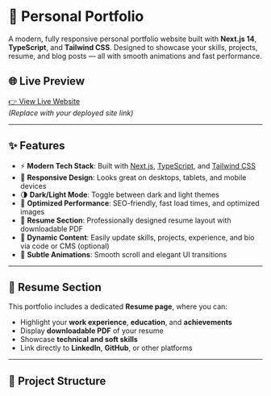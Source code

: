 # 💼 Personal Portfolio

A modern, fully responsive personal portfolio website built with **Next.js 14**, **TypeScript**, and **Tailwind CSS**. Designed to showcase your skills, projects, resume, and blog posts — all with smooth animations and fast performance.

## 🌐 Live Preview

[👉 View Live Website](https://your-portfolio-link.com)  
*(Replace with your deployed site link)*

---

## ✨ Features

- ⚡ **Modern Tech Stack**: Built with [Next.js](https://nextjs.org/), [TypeScript](https://www.typescriptlang.org/), and [Tailwind CSS](https://tailwindcss.com/)
- 📱 **Responsive Design**: Looks great on desktops, tablets, and mobile devices
- 🌗 **Dark/Light Mode**: Toggle between dark and light themes
- 🚀 **Optimized Performance**: SEO-friendly, fast load times, and optimized images
- 💼 **Resume Section**: Professionally designed resume layout with downloadable PDF
- 🧠 **Dynamic Content**: Easily update skills, projects, experience, and bio via code or CMS (optional)
- 🎨 **Subtle Animations**: Smooth scroll and elegant UI transitions
---

## 🧾 Resume Section

This portfolio includes a dedicated **Resume page**, where you can:

- Highlight your **work experience**, **education**, and **achievements**
- Display **downloadable PDF** of your resume
- Showcase **technical and soft skills**
- Link directly to **LinkedIn**, **GitHub**, or other platforms

---

## 📁 Project Structure


